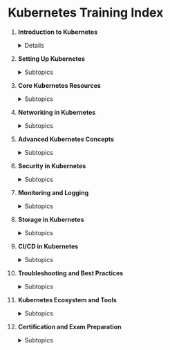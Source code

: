 # Kubernetes Training Index

1. **Introduction to Kubernetes**
   <details>
   - What is Kubernetes?
   - Overview of Container Orchestration
   - Benefits of Using Kubernetes
   - Kubernetes Architecture Components
   - Key Concepts (Pods, Nodes, Clusters, etc.)
   </details>

2. **Setting Up Kubernetes**
   <details>
   <summary>Subtopics</summary>
   - Installation Methods
     - Minikube
     - kubeadm
     - Managed Kubernetes services (GKE, AKS, EKS)
   - Configuration Basics
   - Accessing the Kubernetes API
   - kubectl Command-Line Tool
   </details>

3. **Core Kubernetes Resources**
   <details>
   <summary>Subtopics</summary>
   - Pods
     - Lifecycle
     - Multi-container Pods
   - ReplicaSets
   - Deployments
   - Namespaces
   - Services
     - ClusterIP, NodePort, LoadBalancer
   - Volumes
     - Persistent Volumes and Persistent Volume Claims
   - ConfigMaps and Secrets
   </details>

4. **Networking in Kubernetes**
   <details>
   <summary>Subtopics</summary>
   - Pod Networking
   - Ingress Controllers and Ingress Resources
   - Network Policies
   - Service Mesh Introduction (e.g., Istio)
   </details>

5. **Advanced Kubernetes Concepts**
   <details>
   <summary>Subtopics</summary>
   - StatefulSets
   - DaemonSets
   - Job and CronJob
   - Custom Resource Definitions (CRDs)
   - Operators
   </details>

6. **Security in Kubernetes**
   <details>
   <summary>Subtopics</summary>
   - Role-Based Access Control (RBAC)
   - Network Policies
   - Secrets Management
   - Vulnerability Scanning
   </details>

7. **Monitoring and Logging**
   <details>
   <summary>Subtopics</summary>
   - Overview of Monitoring in Kubernetes
   - Tools and Solutions (Prometheus, Grafana)
   - Logging with Fluentd and Elasticsearch
   - Metrics Server and Custom Metrics
   </details>

8. **Storage in Kubernetes**
   <details>
   <summary>Subtopics</summary>
   - Understanding Kubernetes Storage
   - Storage Classes
   - Integrating with Cloud Storage Solutions
   - Dynamic Volume Provisioning
   </details>

9. **CI/CD in Kubernetes**
   <details>
   <summary>Subtopics</summary>
   - Overview of CI/CD Pipelines
   - Tools (Jenkins, ArgoCD, GitLab CI)
   - Helm for Package Management
   - GitOps Principles
   </details>

10. **Troubleshooting and Best Practices**
    <details>
    <summary>Subtopics</summary>
    - Common Issues and Solutions
    - Debugging Pods
    - Performance Tuning
    - Best Practices for Resource Management
    </details>

11. **Kubernetes Ecosystem and Tools**
    <details>
    <summary>Subtopics</summary>
    - Helm
    - Kustomize
    - Skaffold
    - Kubernetes Dashboard
    - Service Meshes (Istio, Linkerd)
    </details>

12. **Certification and Exam Preparation**
    <details>
    <summary>Subtopics</summary>
    - Overview of CKAD (Certified Kubernetes Application Developer)
    - Overview of CKA (Certified Kubernetes Administrator)
    - Study Resources and Labs
    - Practice Exams and Sample Questions
    </details>

